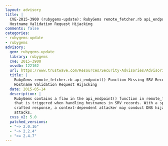 ```yaml
---
layout: advisory
title: |
  CVE-2015-3900 (rubygems-update): RubyGems remote_fetcher.rb api_endpoint() Function Missing SRV Record
  Hostname Validation Request Hijacking
comments: false
categories:
- rubygems-update
- rubygems
advisory:
  gem: rubygems-update
  library: rubygems
  cve: 2015-3900
  osvdb: 122162
  url: https://www.trustwave.com/Resources/Security-Advisories/Advisories/TWSL2015-007/?fid=6356
  title: |
    RubyGems remote_fetcher.rb api_endpoint() Function Missing SRV Record
    Hostname Validation Request Hijacking
  date: 2015-05-14
  description: |
    RubyGems contains a flaw in the api_endpoint() function in remote_fetcher.rb
    that is triggered when handling hostnames in SRV records. With a specially
    crafted response, a context-dependent attacker may conduct DNS hijacking
    attacks.
  cvss_v2: 5.0
  patched_versions:
  - "~> 2.0.16"
  - "~> 2.2.4"
  - ">= 2.4.7"
---
```

